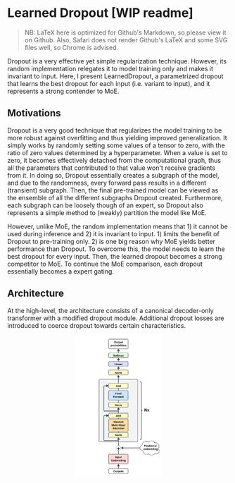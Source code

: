 # Learned Dropout [WIP readme]
> NB: LaTeX here is optimized for Github's Markdown, so please view it on Github. Also, Safari does not render Github's LaTeX and some SVG files well, so Chrome is advised.

Dropout is a very effective yet simple regularization technique. However, its random implementation relegates it to model training only and makes it invariant to input. Here, I present LearnedDropout, a parametrized dropout that learns the best dropout for each input (i.e. variant to input), and it represents a strong contender to MoE.

## Motivations

Dropout is a very good technique that regularizes the model training to be more robust against overfitting and thus yielding improved generalization. It simply works by randomly setting some values of a tensor to zero, with the ratio of zero values determined by a hyperparameter. When a value is set to zero, it becomes effectively detached from the computational graph, thus all the parameters that contributed to that value won't receive gradients from it. In doing so, Dropout essentially creates a subgraph of the model, and due to the randomness, every forward pass results in a different (transient) subgraph. Then, the final pre-trained model can be viewed as the ensemble of all the different subgraphs Dropout created. Furthermore, each subgraph can be loosely though of an expert, so Dropout also represents a simple method to (weakly) partition the model like MoE.

However, unlike MoE, the random implementation means that 1) it cannot be used during inference and 2) it is invariant to input. 1) limits the benefit of Dropout to pre-training only. 2) is one big reason why MoE yields better performance than Dropout. To overcome this, the model needs to learn the best dropout for every input. Then, the learned dropout becomes a strong competitor to MoE. To continue the MoE comparison, each dropout essentially becomes a expert gating.

## Architecture

At the high-level, the architecture consists of a canonical decoder-only transformer with a modified dropout module. Additional dropout losses are introduced to coerce dropout towards certain characteristics.

<div align="center">
  <img src="assets/decoder_diagram.svg" alt="sdasd" width="40%">
</div>